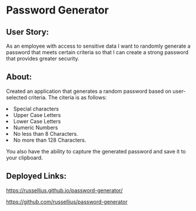 


<h1>Password Generator</h1>


<h2> User Story:</h2>

As an employee with access to sensitive data
I want to randomly generate a password that meets certain criteria
so that I can create a strong password that provides greater security.

<h2> About:</h2>

Created an application that generates a random password based on user-selected criteria. The citeria is as follows:
  <li>Special characters</li>
  <li>Upper Case Letters</li>
  <li>Lower Case Letters</li>
  <li>Numeric Numbers</li>
  <li>No less than 8 Characters.</li>
  <li>No more than 128 Characters.</li>
  
  
 You also have the ability to capture the generated password and save it to your clipboard. 
 

  









<h2>Deployed Links:</h2>

https://russelljus.github.io/password-generator/

https://github.com/russelljus/password-generator
